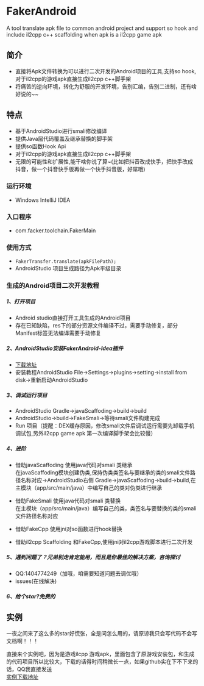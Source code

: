 
# FakerAndroid
A tool translate apk file to common android project and support so hook and include il2cpp c++ scaffolding when apk is a il2cpp game apk
## 简介
- 直接将Apk文件转换为可以进行二次开发的Android项目的工具,支持so hook,对于il2cpp的游戏apk直接生成il2cpp c++脚手架
- 将痛苦的逆向环境，转化为舒服的开发环境，告别汇编，告别二进制，还有啥好说的~~ 
## 特点

- 基于AndroidStudio进行smali修改编译
- 提供Java层代码覆盖及继承替换的脚手架
- 提供so函数Hook Api
- 对于il2cpp的游戏apk直接生成il2cpp c++脚手架
- 无限的可能性和扩展性,能干啥你说了算~(比如把抖音改成快手，把快手改成抖音，做一个抖音快手版再做一个快手抖音版，好屌哦)

### 运行环境
- Windows IntelliJ IDEA 
### 入口程序
- com.facker.toolchain.FakerMain
### 使用方式
- ```FakerTransfer.translate(apkFilePath);```
- AndroidStudio 项目生成路径为Apk平级目录
### 生成的Android项目二次开发教程

##### 1、打开项目
- Android studio直接打开工具生成的Android项目
- 存在已知缺陷，res下的部分资源文件编译不过，需要手动修复，部分Manifest标签无法编译需要手动修复
##### 2、AndroidStudio安装FakerAndroid-Idea插件
- [下载地址](https://github.com/Efaker/FakerAndroid-Idea/releases/tag/FakerAndroid-Idea0.0.1)
- 安装教程AndroidStudio File->Settings->plugins->setting->install from disk->重新启动AndroidStudio
##### 3、调试运行项目
- AndroidStudio  Gradle->javaScaffoding->build->build
- AndroidStudio->build->FakeSmali->等待smali文件构建完成
- Run 项目（提醒：DEX缓存原因，修改smali文件后调试运行需要先卸载手机调试包,另外il2cpp game apk 第一次编译脚手架会比较慢）
##### 4、进阶
- 借助javaScaffoding 使用java代码对smali 类继承  
  在javaScaffoding模块创建伪类,保持伪类类签名与要继承的类的smali文件路径名称对应->AndroidStudio右侧 Gradle->javaScaffoding->build->build,在主模块（app/src/main/java）中编写自己的类对伪类进行继承  
- 借助FakeSmali 使用java代码对smali 类替换  
  在主模块（app/src/main/java）编写自己的类，类签名与要替换的类的smali文件路径名称对应
- 借助FakeCpp 使用jni对so函数进行hook替换
        

- 借助il2cpp Scaffolding 和FakeCpp,使用jni对il2cpp游戏脚本进行二次开发





##### 5、遇到问题了？兄弟别走肯定能用，而且是你最佳的解决方案，咨询探讨
- QQ:1404774249（加哦，咱需要知道问题去调优哦）
- issues(在线解决) 
##### 6、给个star?免费的           


## 实例
一夜之间来了这么多的star好慌张，全是问怎么用的，请原谅我只会写代码不会写文档啊！！！  

直接来个实例吧，因为是游戏ilcpp 游戏apk，里面包含了原游戏安装包，和生成的代码项目所以比较大，下载的话得时间稍微长一点，如果github实在下不下来的话，QQ我直接发送  
[实例下载地址](https://github.com/Efaker/FakerAndroid-Demos/releases/tag/BasicDemo1)







        
        
        
        
        
      
                
 








